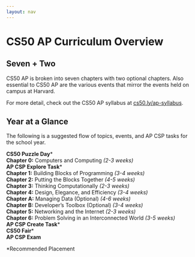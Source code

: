 ```yaml
---
layout: nav
---
```


# CS50 AP Curriculum Overview

## Seven + Two
CS50 AP is broken into seven chapters with two optional chapters.  Also essential to CS50 AP are the various events that mirror the events held on campus at Harvard.

For more detail, check out the CS50 AP syllabus at [cs50.ly/ap-syllabus](cs50.ly/ap-syllabus).

## Year at a Glance

The following is a suggested flow of topics, events, and AP CSP tasks for the school year.

**CS50 Puzzle Day*** <br>
**Chapter 0:** Computers and Computing _(2-3 weeks)_<br>
**AP CSP Explore Task*** <br>
**Chapter 1:** Building Blocks of Programming _(3-4 weeks)_<br>
**Chapter 2:** Putting the Blocks Together _(4-5 weeks)_<br>
**Chapter 3:** Thinking Computationally _(2-3 weeks)_<br>
**Chapter 4:** Design, Elegance, and Efficiency _(3-4 weeks)_<br>
**Chapter A:** Managing Data (Optional) _(4-6 weeks)_<br>
**Chapter B:** Developer’s Toolbox (Optional) _(3-4 weeks)_<br>
**Chapter 5:** Networking and the Internet _(2-3 weeks)_<br>
**Chapter 6:** Problem Solving in an Interconnected World _(3-5 weeks)_<br>
**AP CSP Create Task*** <br>
**CS50 Fair*** <br>
**AP CSP Exam**

\*Recommended Placement
